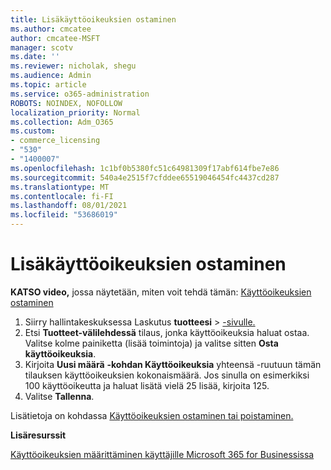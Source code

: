 ```yaml
---
title: Lisäkäyttöoikeuksien ostaminen
ms.author: cmcatee
author: cmcatee-MSFT
manager: scotv
ms.date: ''
ms.reviewer: nicholak, shegu
ms.audience: Admin
ms.topic: article
ms.service: o365-administration
ROBOTS: NOINDEX, NOFOLLOW
localization_priority: Normal
ms.collection: Adm_O365
ms.custom:
- commerce_licensing
- "530"
- "1400007"
ms.openlocfilehash: 1c1bf0b5380fc51c64981309f17abf614fbe7e86
ms.sourcegitcommit: 540a4e2515f7cfddee65519046454fc4437cd287
ms.translationtype: MT
ms.contentlocale: fi-FI
ms.lasthandoff: 08/01/2021
ms.locfileid: "53686019"
---
```

# <a name="buy-additional-licenses"></a>Lisäkäyttöoikeuksien ostaminen

**KATSO video,** jossa näytetään, miten voit tehdä tämän: [Käyttöoikeuksien ostaminen](https://go.microsoft.com/fwlink/p/?linkid=2154857)

1. Siirry hallintakeskuksessa Laskutus **tuotteesi**  >  [-sivulle.](https://go.microsoft.com/fwlink/p/?linkid=842054)
2. Etsi **Tuotteet-välilehdessä** tilaus, jonka käyttöoikeuksia haluat ostaa. Valitse kolme painiketta (lisää toimintoja) ja valitse sitten **Osta käyttöoikeuksia**.
3. Kirjoita **Uusi määrä** **-kohdan Käyttöoikeuksia** yhteensä -ruutuun tämän tilauksen käyttöoikeuksien kokonaismäärä. Jos sinulla on esimerkiksi 100 käyttöoikeutta ja haluat lisätä vielä 25 lisää, kirjoita 125.
4. Valitse **Tallenna**.

Lisätietoja on kohdassa [Käyttöoikeuksien ostaminen tai poistaminen.](/microsoft-365/commerce/licenses/buy-licenses)

**Lisäresurssit**

[Käyttöoikeuksien määrittäminen käyttäjille Microsoft 365 for Businessissa](/microsoft-365/admin/manage/assign-licenses-to-users)